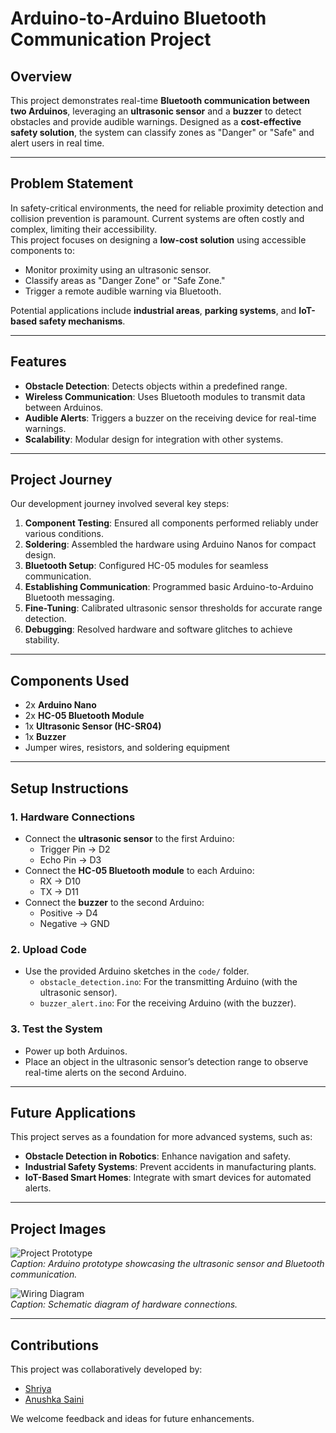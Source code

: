 # Arduino-to-Arduino Bluetooth Communication Project  

## Overview  
This project demonstrates real-time **Bluetooth communication between two Arduinos**, leveraging an **ultrasonic sensor** and a **buzzer** to detect obstacles and provide audible warnings. Designed as a **cost-effective safety solution**, the system can classify zones as "Danger" or "Safe" and alert users in real time.  

---

## Problem Statement  
In safety-critical environments, the need for reliable proximity detection and collision prevention is paramount. Current systems are often costly and complex, limiting their accessibility.  
This project focuses on designing a **low-cost solution** using accessible components to:  
- Monitor proximity using an ultrasonic sensor.  
- Classify areas as "Danger Zone" or "Safe Zone."  
- Trigger a remote audible warning via Bluetooth.  

Potential applications include **industrial areas**, **parking systems**, and **IoT-based safety mechanisms**.  

---

## Features   
- **Obstacle Detection**: Detects objects within a predefined range.  
- **Wireless Communication**: Uses Bluetooth modules to transmit data between Arduinos.  
- **Audible Alerts**: Triggers a buzzer on the receiving device for real-time warnings.  
- **Scalability**: Modular design for integration with other systems.  

---

## Project Journey   
Our development journey involved several key steps:  
1. **Component Testing**: Ensured all components performed reliably under various conditions.  
2. **Soldering**: Assembled the hardware using Arduino Nanos for compact design.  
3. **Bluetooth Setup**: Configured HC-05 modules for seamless communication.  
4. **Establishing Communication**: Programmed basic Arduino-to-Arduino Bluetooth messaging.  
5. **Fine-Tuning**: Calibrated ultrasonic sensor thresholds for accurate range detection.  
6. **Debugging**: Resolved hardware and software glitches to achieve stability.  

---

## Components Used   
- 2x **Arduino Nano**  
- 2x **HC-05 Bluetooth Module**  
- 1x **Ultrasonic Sensor (HC-SR04)**  
- 1x **Buzzer**  
- Jumper wires, resistors, and soldering equipment  

---

## Setup Instructions 
### 1. **Hardware Connections**  
- Connect the **ultrasonic sensor** to the first Arduino:  
  - Trigger Pin → D2  
  - Echo Pin → D3  
- Connect the **HC-05 Bluetooth module** to each Arduino:  
  - RX → D10  
  - TX → D11  
- Connect the **buzzer** to the second Arduino:  
  - Positive → D4  
  - Negative → GND  

### 2. **Upload Code**  
- Use the provided Arduino sketches in the `code/` folder.  
  - `obstacle_detection.ino`: For the transmitting Arduino (with the ultrasonic sensor).  
  - `buzzer_alert.ino`: For the receiving Arduino (with the buzzer).  

### 3. **Test the System**  
- Power up both Arduinos.  
- Place an object in the ultrasonic sensor’s detection range to observe real-time alerts on the second Arduino.  

---

## Future Applications 
This project serves as a foundation for more advanced systems, such as:  
- **Obstacle Detection in Robotics**: Enhance navigation and safety.  
- **Industrial Safety Systems**: Prevent accidents in manufacturing plants.  
- **IoT-Based Smart Homes**: Integrate with smart devices for automated alerts.  

---

## Project Images  
![Project Prototype](media/project_photo.jpg)  
*Caption: Arduino prototype showcasing the ultrasonic sensor and Bluetooth communication.*  

![Wiring Diagram](media/wiring_diagram.png)  
*Caption: Schematic diagram of hardware connections.*  

---

## Contributions   
This project was collaboratively developed by:  
- [Shriya](https://www.linkedin.com/in/your-link-here)  
- [Anushka Saini](https://www.linkedin.com/in/anushka-saini)  

We welcome feedback and ideas for future enhancements.  
